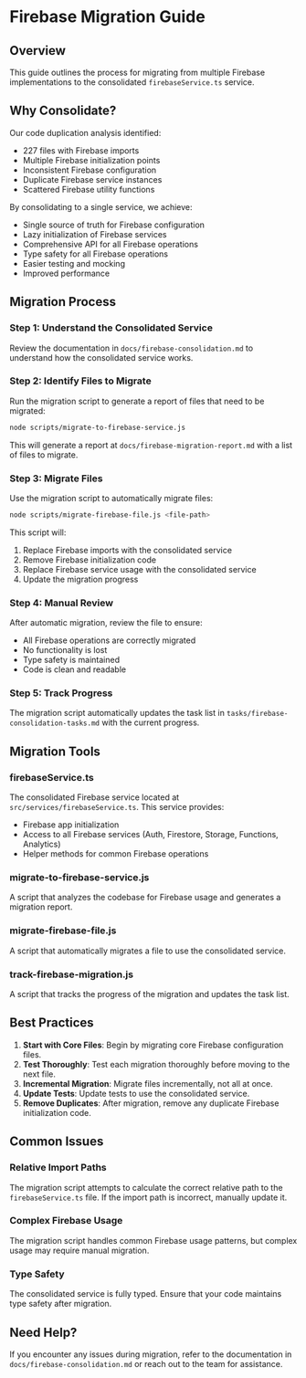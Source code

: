 # Firebase Migration Guide

## Overview

This guide outlines the process for migrating from multiple Firebase implementations to the consolidated `firebaseService.ts` service.

## Why Consolidate?

Our code duplication analysis identified:
- 227 files with Firebase imports
- Multiple Firebase initialization points
- Inconsistent Firebase configuration
- Duplicate Firebase service instances
- Scattered Firebase utility functions

By consolidating to a single service, we achieve:
- Single source of truth for Firebase configuration
- Lazy initialization of Firebase services
- Comprehensive API for all Firebase operations
- Type safety for all Firebase operations
- Easier testing and mocking
- Improved performance

## Migration Process

### Step 1: Understand the Consolidated Service

Review the documentation in `docs/firebase-consolidation.md` to understand how the consolidated service works.

### Step 2: Identify Files to Migrate

Run the migration script to generate a report of files that need to be migrated:

```bash
node scripts/migrate-to-firebase-service.js
```

This will generate a report at `docs/firebase-migration-report.md` with a list of files to migrate.

### Step 3: Migrate Files

Use the migration script to automatically migrate files:

```bash
node scripts/migrate-firebase-file.js <file-path>
```

This script will:
1. Replace Firebase imports with the consolidated service
2. Remove Firebase initialization code
3. Replace Firebase service usage with the consolidated service
4. Update the migration progress

### Step 4: Manual Review

After automatic migration, review the file to ensure:
- All Firebase operations are correctly migrated
- No functionality is lost
- Type safety is maintained
- Code is clean and readable

### Step 5: Track Progress

The migration script automatically updates the task list in `tasks/firebase-consolidation-tasks.md` with the current progress.

## Migration Tools

### firebaseService.ts

The consolidated Firebase service located at `src/services/firebaseService.ts`. This service provides:

- Firebase app initialization
- Access to all Firebase services (Auth, Firestore, Storage, Functions, Analytics)
- Helper methods for common Firebase operations

### migrate-to-firebase-service.js

A script that analyzes the codebase for Firebase usage and generates a migration report.

### migrate-firebase-file.js

A script that automatically migrates a file to use the consolidated service.

### track-firebase-migration.js

A script that tracks the progress of the migration and updates the task list.

## Best Practices

1. **Start with Core Files**: Begin by migrating core Firebase configuration files.
2. **Test Thoroughly**: Test each migration thoroughly before moving to the next file.
3. **Incremental Migration**: Migrate files incrementally, not all at once.
4. **Update Tests**: Update tests to use the consolidated service.
5. **Remove Duplicates**: After migration, remove any duplicate Firebase initialization code.

## Common Issues

### Relative Import Paths

The migration script attempts to calculate the correct relative path to the `firebaseService.ts` file. If the import path is incorrect, manually update it.

### Complex Firebase Usage

The migration script handles common Firebase usage patterns, but complex usage may require manual migration.

### Type Safety

The consolidated service is fully typed. Ensure that your code maintains type safety after migration.

## Need Help?

If you encounter any issues during migration, refer to the documentation in `docs/firebase-consolidation.md` or reach out to the team for assistance.